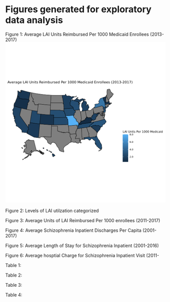 # Figures generated for exploratory data analysis

Figure 1: Average LAI Units Reimbursed Per 1000 Medicaid Enrollees (2013-2017)
![Alt text](Figure_1.png?raw=true "Title")

Figure 2: Levels of LAI utilzation categorized

Figure 3: Average Units of LAI Reimbursed Per 1000 enrollees (2011-2017)

Figure 4: Average Schizophrenia Inpatient Discharges Per Capita (2001-2017)

Figure 5: Average Length of Stay for Schizophrenia Inpatient (2001-2016)

Figure 6: Average hosptial Charge for Schizophrenia Inpatient Visit (2011-

Table 1:

Table 2:

Table 3:

Table 4:
